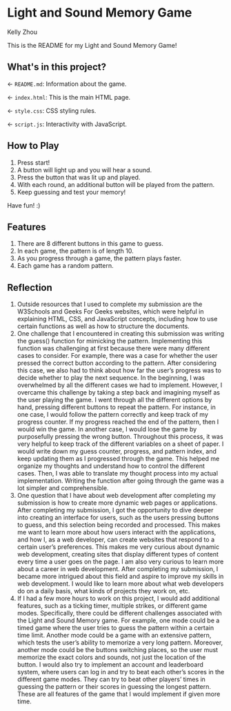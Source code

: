 # Light and Sound Memory Game

Kelly Zhou

This is the README for my Light and Sound Memory Game!

## What's in this project?

← `README.md`: Information about the game.

← `index.html`: This is the main HTML page.

← `style.css`: CSS styling rules.

← `script.js`: Interactivity with JavaScript.


## How to Play

1. Press start!
2. A button will light up and you will hear a sound.
3. Press the button that was lit up and played.
4. With each round, an additional button will be played from the pattern.
5. Keep guessing and test your memory!

Have fun! :)

## Features

1. There are 8 different buttons in this game to guess.
2. In each game, the pattern is of length 10. 
3. As you progress through a game, the pattern plays faster. 
4. Each game has a random pattern. 


## Reflection
1.	Outside resources that I used to complete my submission are the W3Schools and Geeks For Geeks websites, which were helpful in explaining HTML, CSS, and JavaScript concepts, including how to use certain functions as well as how to structure the documents.
2.	One challenge that I encountered in creating this submission was writing the guess() function for mimicking the pattern. Implementing this function was challenging at first because there were many different cases to consider. For example, there was a case for whether the user pressed the correct button according to the pattern. After considering this case, we also had to think about how far the user’s progress was to decide whether to play the next sequence. In the beginning, I was overwhelmed by all the different cases we had to implement. However, I overcame this challenge by taking a step back and imagining myself as the user playing the game. I went through all the different options by hand, pressing different buttons to repeat the pattern. For instance, in one case, I would follow the pattern correctly and keep track of my progress counter. If my progress reached the end of the pattern, then I would win the game. In another case, I would lose the game by purposefully pressing the wrong button. Throughout this process, it was very helpful to keep track of the different variables on a sheet of paper.  I would write down my guess counter, progress, and pattern index, and keep updating them as I progressed through the game. This helped me organize my thoughts and understand how to control the different cases. Then, I was able to translate my thought process into my actual implementation. Writing the function after going through the game was a lot simpler and comprehensible.
3.	One question that I have about web development after completing my submission is how to create more dynamic web pages or applications. After completing my submission, I got the opportunity to dive deeper into creating an interface for users, such as the users pressing buttons to guess, and this selection being recorded and processed. This makes me want to learn more about how users interact with the applications, and how I, as a web developer, can create websites that respond to a certain user’s preferences. This makes me very curious about dynamic web development, creating sites that display different types of content every time a user goes on the page. I am also very curious to learn more about a career in web development. After completing my submission, I became more intrigued about this field and aspire to improve my skills in web development. I would like to learn more about what web developers do on a daily basis, what kinds of projects they work on, etc. 
4.	If I had a few more hours to work on this project, I would add additional features, such as a ticking timer, multiple strikes, or different game modes. Specifically, there could be different challenges associated with the Light and Sound Memory game. For example, one mode could be a timed game where the user tries to guess the pattern within a certain time limit. Another mode could be a game with an extensive pattern, which tests the user’s ability to memorize a very long pattern. Moreover, another mode could be the buttons switching places, so the user must memorize the exact colors and sounds, not just the location of the button. I would also try to implement an account and leaderboard system, where users can log in and try to beat each other’s scores in the different game modes. They can try to beat other players’ times in guessing the pattern or their scores in guessing the longest pattern. These are all features of the game that I would implement if given more time. 
